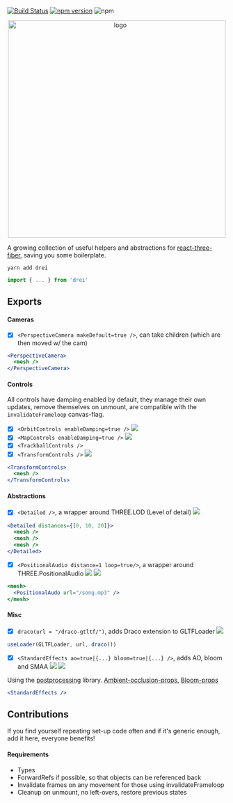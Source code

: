 [![Build Status](https://travis-ci.org/react-spring/drei.svg?branch=master)](https://travis-ci.org/react-spring/drei) [![npm version](https://badge.fury.io/js/drei.svg)](https://badge.fury.io/js/drei) ![npm](https://img.shields.io/npm/dt/drei.svg)

<p align="center">
    <img width="500" src="https://imgur.com/WVLtwnn.jpg" alt="logo" />
</p>

A growing collection of useful helpers and abstractions for [react-three-fiber](https://github.com/react-spring/react-three-fiber), saving you some boilerplate.

    yarn add drei

```jsx
import { ... } from 'drei'
```

## Exports

#### Cameras

- [x] `<PerspectiveCamera makeDefault=true />`, can take children (which are then moved w/ the cam)

```jsx
<PerspectiveCamera>
  <mesh />
</PerspectiveCamera>
```

#### Controls

All controls have damping enabled by default, they manage their own updates, remove themselves on unmount, are compatible with the `invalidateFrameloop` canvas-flag.

- [x] `<OrbitControls enableDamping=true />` [![](https://img.shields.io/badge/-codesandbox-blue)](https://codesandbox.io/s/r3f-contact-shadow-h5xcw)
- [x] `<MapControls enableDamping=true />` [![](https://img.shields.io/badge/-codesandbox-blue)](https://codesandbox.io/s/react-three-fiber-map-mkq8e)
- [x] `<TrackballControls />`
- [x] `<TransformControls />` [![](https://img.shields.io/badge/-codesandbox-blue)](https://codesandbox.io/s/r3f-drei-transformcontrols-hc8gm)

```jsx
<TransformControls>
  <mesh />
</TransformControls>
```

#### Abstractions

- [x] `<Detailed />`, a wrapper around THREE.LOD (Level of detail) [![](https://img.shields.io/badge/-codesandbox-blue)](https://codesandbox.io/s/r3f-drei-detailed-dep1v)

```jsx
<Detailed distances={[0, 10, 20]}>
  <mesh />
  <mesh />
  <mesh />
</Detailed>
```

- [x] `<PositionalAudio distance=1 loop=true/>`, a wrapper around THREE.PositionalAudio [![](https://img.shields.io/badge/-codesandbox-blue)](https://codesandbox.io/s/r3f-drei-positionalaudio-yi1o0) ![](https://img.shields.io/badge/-suspense-brightgreen)

```jsx
<mesh>
  <PositionalAudo url="/song.mp3" />
</mesh>
```

#### Misc

- [x] `draco(url = "/draco-gtltf/")`, adds Draco extension to GLTFLoader [![](https://img.shields.io/badge/-codesandbox-blue)](https://codesandbox.io/s/r3f-contact-shadow-h5xcw)

```jsx
useLoader(GLTFLoader, url, draco())
```

- [x] `<StandardEffects ao=true|{...} bloom=true|{...} />`, adds AO, bloom and SMAA [![](https://img.shields.io/badge/-codesandbox-blue)](https://codesandbox.io/s/r3f-drei-standardeffects-frcmm) ![](https://img.shields.io/badge/-suspense-brightgreen)

Using the [postprocessing](https://github.com/vanruesc/postprocessing) library. [Ambient-occlusion-props](https://vanruesc.github.io/postprocessing/public/docs/class/src/effects/SSAOEffect.js~SSAOEffect.html#instance-constructor-constructor), [Bloom-props](https://vanruesc.github.io/postprocessing/public/docs/class/src/effects/BloomEffect.js~BloomEffect.html#instance-constructor-constructor)

```jsx
<StandardEffects />
```

## Contributions

If you find yourself repeating set-up code often and if it's generic enough, add it here, everyone benefits!

#### Requirements

- Types
- ForwardRefs if possible, so that objects can be referenced back
- Invalidate frames on any movement for those using invalidateFrameloop
- Cleanup on unmount, no left-overs, restore previous states
